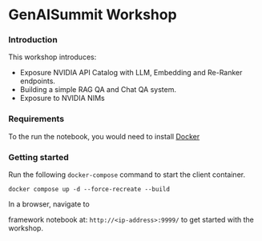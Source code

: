 # GenAISummit Workshop

### Introduction 

This workshop introduces:
- Exposure NVIDIA API Catalog with LLM, Embedding and Re-Ranker endpoints.
- Building a simple RAG QA and Chat QA system.
- Exposure to NVIDIA NIMs

### Requirements
To the run the notebook, you would need to install [Docker](https://docs.docker.com/engine/install/)

### Getting started

Run the following `docker-compose` command to start the client container.

``` docker compose up -d --force-recreate --build ```

In a browser, navigate to

framework notebook at: `http://<ip-address>:9999/` to get started with the workshop.